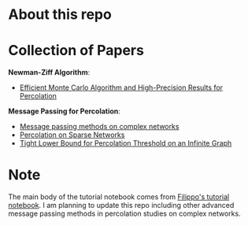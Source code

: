
# About this repo


# Collection of Papers
**Newman-Ziff Algorithm**:  
- [Efficient Monte Carlo Algorithm and High-Precision Results for Percolation](https://journals.aps.org/prl/abstract/10.1103/PhysRevLett.85.4104)

**Message Passing for Percolation**:  
- [Message passing methods on complex networks](https://royalsocietypublishing.org/doi/full/10.1098/rspa.2022.0774)
- [Percolation on Sparse Networks](https://journals.aps.org/prl/abstract/10.1103/PhysRevLett.113.208702)
- [Tight Lower Bound for Percolation Threshold on an Infinite Graph](https://journals.aps.org/prl/abstract/10.1103/PhysRevLett.113.208702)



# Note
The main body of the tutorial notebook comes from [Filippo's tutorial notebook](https://github.com/filrad/Percolation-on-complex-networks). I am planning to update this repo including other advanced message passing methods in percolation studies on complex networks.


